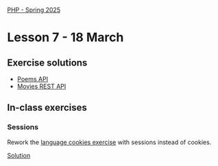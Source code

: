 [PHP - Spring 2025](https://github.com/arturomorarioja-kea/WD_PHP_F25/blob/main/README.md)

# Lesson 7 - 18 March

[--> 3 API consumption sample]: #
[--> 4 Security + vulnerable app demo + csrf demo + in-class exercise (or homework)]: #

## Exercise solutions
- [Poems API](https://github.com/arturomorarioja/php_oop_poems_rest)
- [Movies REST API](https://github.com/arturomorarioja/kea-movie-manager-rest-api)

## In-class exercises

### Sessions
Rework the [language cookies exercise](https://github.com/arturomorarioja/php_cookies_lang) with sessions instead of cookies.

[Solution](https://github.com/arturomorarioja/php_sessions_lang.git)

[### Web Application Security]: #
[Change the Vulnerable Web Application(https://github.com/arturomorarioja/php_vulnerable_app) so that the most usual security attacks (SQL-injection, XSS, CSRF) are prevented]: #

[Solution(https://github.com/arturomorarioja/php_vulnerable_web_application_secured)]: #

[## Homework]: #
[Check out these slides:]: #
[- Sessions in **PHP Syntax**]: #
[- **Web Application Security**]: #
[Check out these code samples:]: #
[- Sessions(https://github.com/arturomorarioja/php_sessions)]: #
[- Vulnerable app(https://github.com/arturomorarioja/php_sessions_lang)]: #
[- CSRF Protection(https://github.com/arturomorarioja/php_csrf)]: #
[- Films REST API(https://github.com/arturomorarioja/php_films_rest_api)]: #
[- PHP API Consumption:]: #
[  - `file_get_contents()` vs. `cUrl()`(https://github.com/arturomorarioja/php_api_consumption)]: #
[  - Company - API consumption with cUrl(https://github.com/arturomorarioja/php_company)]: #

[--> Something else?]: #
